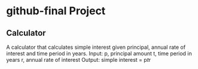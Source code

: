 # github-final Project

## Calculator

A calculator that calculates simple interest given principal, annual rate of interest and time period in years.
Input:
   p, principal amount
   t, time period in years
   r, annual rate of interest
Output:
    simple interest = p*t*r
